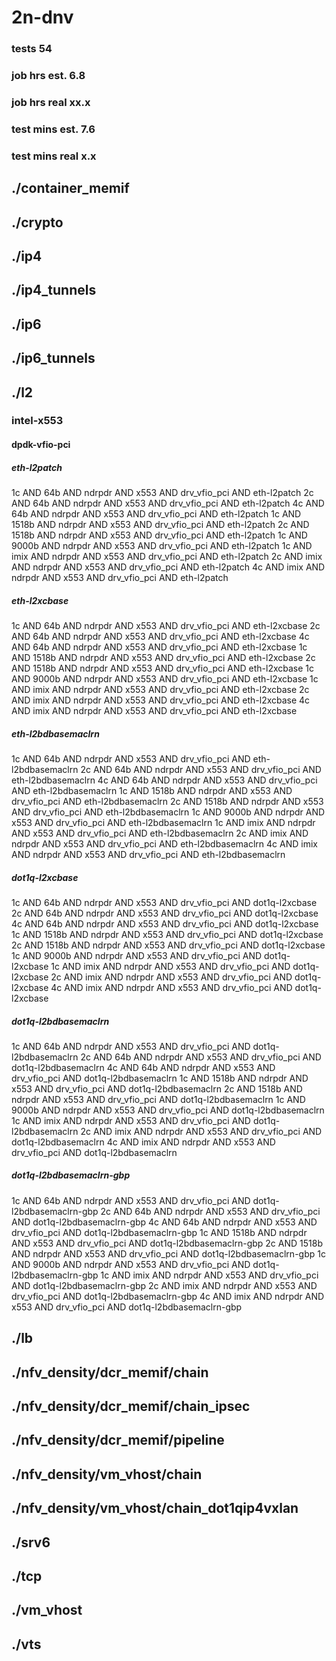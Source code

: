 # 2n-dnv
### tests 54
### job hrs est. 6.8
### job hrs real xx.x
### test mins est. 7.6
### test mins real x.x
## ./container_memif
## ./crypto
## ./ip4
## ./ip4_tunnels
## ./ip6
## ./ip6_tunnels
## ./l2
### intel-x553
#### dpdk-vfio-pci
##### eth-l2patch
1c AND 64b AND ndrpdr AND x553 AND drv_vfio_pci AND eth-l2patch
2c AND 64b AND ndrpdr AND x553 AND drv_vfio_pci AND eth-l2patch
4c AND 64b AND ndrpdr AND x553 AND drv_vfio_pci AND eth-l2patch
1c AND 1518b AND ndrpdr AND x553 AND drv_vfio_pci AND eth-l2patch
2c AND 1518b AND ndrpdr AND x553 AND drv_vfio_pci AND eth-l2patch
1c AND 9000b AND ndrpdr AND x553 AND drv_vfio_pci AND eth-l2patch
1c AND imix AND ndrpdr AND x553 AND drv_vfio_pci AND eth-l2patch
2c AND imix AND ndrpdr AND x553 AND drv_vfio_pci AND eth-l2patch
4c AND imix AND ndrpdr AND x553 AND drv_vfio_pci AND eth-l2patch
##### eth-l2xcbase
1c AND 64b AND ndrpdr AND x553 AND drv_vfio_pci AND eth-l2xcbase
2c AND 64b AND ndrpdr AND x553 AND drv_vfio_pci AND eth-l2xcbase
4c AND 64b AND ndrpdr AND x553 AND drv_vfio_pci AND eth-l2xcbase
1c AND 1518b AND ndrpdr AND x553 AND drv_vfio_pci AND eth-l2xcbase
2c AND 1518b AND ndrpdr AND x553 AND drv_vfio_pci AND eth-l2xcbase
1c AND 9000b AND ndrpdr AND x553 AND drv_vfio_pci AND eth-l2xcbase
1c AND imix AND ndrpdr AND x553 AND drv_vfio_pci AND eth-l2xcbase
2c AND imix AND ndrpdr AND x553 AND drv_vfio_pci AND eth-l2xcbase
4c AND imix AND ndrpdr AND x553 AND drv_vfio_pci AND eth-l2xcbase
##### eth-l2bdbasemaclrn
1c AND 64b AND ndrpdr AND x553 AND drv_vfio_pci AND eth-l2bdbasemaclrn
2c AND 64b AND ndrpdr AND x553 AND drv_vfio_pci AND eth-l2bdbasemaclrn
4c AND 64b AND ndrpdr AND x553 AND drv_vfio_pci AND eth-l2bdbasemaclrn
1c AND 1518b AND ndrpdr AND x553 AND drv_vfio_pci AND eth-l2bdbasemaclrn
2c AND 1518b AND ndrpdr AND x553 AND drv_vfio_pci AND eth-l2bdbasemaclrn
1c AND 9000b AND ndrpdr AND x553 AND drv_vfio_pci AND eth-l2bdbasemaclrn
1c AND imix AND ndrpdr AND x553 AND drv_vfio_pci AND eth-l2bdbasemaclrn
2c AND imix AND ndrpdr AND x553 AND drv_vfio_pci AND eth-l2bdbasemaclrn
4c AND imix AND ndrpdr AND x553 AND drv_vfio_pci AND eth-l2bdbasemaclrn
##### dot1q-l2xcbase
1c AND 64b AND ndrpdr AND x553 AND drv_vfio_pci AND dot1q-l2xcbase
2c AND 64b AND ndrpdr AND x553 AND drv_vfio_pci AND dot1q-l2xcbase
4c AND 64b AND ndrpdr AND x553 AND drv_vfio_pci AND dot1q-l2xcbase
1c AND 1518b AND ndrpdr AND x553 AND drv_vfio_pci AND dot1q-l2xcbase
2c AND 1518b AND ndrpdr AND x553 AND drv_vfio_pci AND dot1q-l2xcbase
1c AND 9000b AND ndrpdr AND x553 AND drv_vfio_pci AND dot1q-l2xcbase
1c AND imix AND ndrpdr AND x553 AND drv_vfio_pci AND dot1q-l2xcbase
2c AND imix AND ndrpdr AND x553 AND drv_vfio_pci AND dot1q-l2xcbase
4c AND imix AND ndrpdr AND x553 AND drv_vfio_pci AND dot1q-l2xcbase
##### dot1q-l2bdbasemaclrn
1c AND 64b AND ndrpdr AND x553 AND drv_vfio_pci AND dot1q-l2bdbasemaclrn
2c AND 64b AND ndrpdr AND x553 AND drv_vfio_pci AND dot1q-l2bdbasemaclrn
4c AND 64b AND ndrpdr AND x553 AND drv_vfio_pci AND dot1q-l2bdbasemaclrn
1c AND 1518b AND ndrpdr AND x553 AND drv_vfio_pci AND dot1q-l2bdbasemaclrn
2c AND 1518b AND ndrpdr AND x553 AND drv_vfio_pci AND dot1q-l2bdbasemaclrn
1c AND 9000b AND ndrpdr AND x553 AND drv_vfio_pci AND dot1q-l2bdbasemaclrn
1c AND imix AND ndrpdr AND x553 AND drv_vfio_pci AND dot1q-l2bdbasemaclrn
2c AND imix AND ndrpdr AND x553 AND drv_vfio_pci AND dot1q-l2bdbasemaclrn
4c AND imix AND ndrpdr AND x553 AND drv_vfio_pci AND dot1q-l2bdbasemaclrn
##### dot1q-l2bdbasemaclrn-gbp
1c AND 64b AND ndrpdr AND x553 AND drv_vfio_pci AND dot1q-l2bdbasemaclrn-gbp
2c AND 64b AND ndrpdr AND x553 AND drv_vfio_pci AND dot1q-l2bdbasemaclrn-gbp
4c AND 64b AND ndrpdr AND x553 AND drv_vfio_pci AND dot1q-l2bdbasemaclrn-gbp
1c AND 1518b AND ndrpdr AND x553 AND drv_vfio_pci AND dot1q-l2bdbasemaclrn-gbp
2c AND 1518b AND ndrpdr AND x553 AND drv_vfio_pci AND dot1q-l2bdbasemaclrn-gbp
1c AND 9000b AND ndrpdr AND x553 AND drv_vfio_pci AND dot1q-l2bdbasemaclrn-gbp
1c AND imix AND ndrpdr AND x553 AND drv_vfio_pci AND dot1q-l2bdbasemaclrn-gbp
2c AND imix AND ndrpdr AND x553 AND drv_vfio_pci AND dot1q-l2bdbasemaclrn-gbp
4c AND imix AND ndrpdr AND x553 AND drv_vfio_pci AND dot1q-l2bdbasemaclrn-gbp
## ./lb
## ./nfv_density/dcr_memif/chain
## ./nfv_density/dcr_memif/chain_ipsec
## ./nfv_density/dcr_memif/pipeline
## ./nfv_density/vm_vhost/chain
## ./nfv_density/vm_vhost/chain_dot1qip4vxlan
## ./srv6
## ./tcp
## ./vm_vhost
## ./vts
